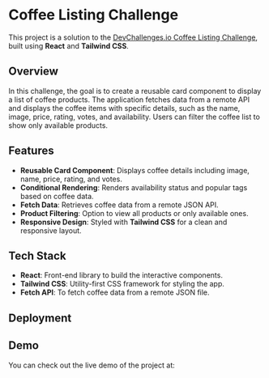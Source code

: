 # Coffee Listing Challenge

This project is a solution to the [DevChallenges.io Coffee Listing Challenge](https://devchallenges.io/challenge/simple-coffee-listing), built using **React** and **Tailwind CSS**.

## Overview

In this challenge, the goal is to create a reusable card component to display a list of coffee products. The application fetches data from a remote API and displays the coffee items with specific details, such as the name, image, price, rating, votes, and availability. Users can filter the coffee list to show only available products.

## Features

- **Reusable Card Component**: Displays coffee details including image, name, price, rating, and votes.
- **Conditional Rendering**: Renders availability status and popular tags based on coffee data.
- **Fetch Data**: Retrieves coffee data from a remote JSON API.
- **Product Filtering**: Option to view all products or only available ones.
- **Responsive Design**: Styled with **Tailwind CSS** for a clean and responsive layout.

## Tech Stack

- **React**: Front-end library to build the interactive components.
- **Tailwind CSS**: Utility-first CSS framework for styling the app.
- **Fetch API**: To fetch coffee data from a remote JSON file.

## Deployment

## Demo

You can check out the live demo of the project at:
